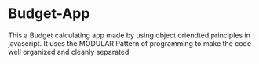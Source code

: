 # Budget-App

This a Budget calculating app made by using object oriendted principles in javascript.
It uses the MODULAR Pattern of programming to make the code well organized and cleanly separated
